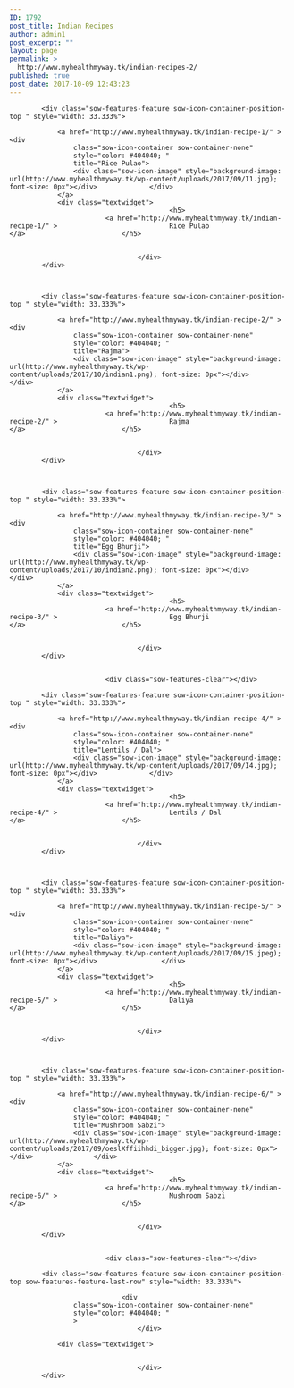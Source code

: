 ```yaml
---
ID: 1792
post_title: Indian Recipes
author: admin1
post_excerpt: ""
layout: page
permalink: >
  http://www.myhealthmyway.tk/indian-recipes-2/
published: true
post_date: 2017-10-09 12:43:23
---
```

<div id="pl-1792"  class="panel-layout" ><div id="pg-1792-0"  class="panel-grid panel-no-style" ><div id="pgc-1792-0-0"  class="panel-grid-cell"  data-weight="1" ><div id="panel-1792-0-0-0" class="so-panel widget widget_sow-features panel-first-child panel-last-child" data-index="0" data-style="{&quot;background_image_attachment&quot;:false,&quot;background_display&quot;:&quot;tile&quot;}" ><div class="so-widget-sow-features so-widget-sow-features-default-b364a49455bd">
<div class="sow-features-list sow-features-responsive">

			
			
			<div class="sow-features-feature sow-icon-container-position-top " style="width: 33.333%">

				<a href="http://www.myhealthmyway.tk/indian-recipe-1/" >				<div
					class="sow-icon-container sow-container-none"
                    style="color: #404040; "
					title="Rice Pulao">
					<div class="sow-icon-image" style="background-image: url(http://www.myhealthmyway.tk/wp-content/uploads/2017/09/I1.jpg); font-size: 0px"></div>				</div>
				</a>
				<div class="textwidget">
											<h5>
							<a href="http://www.myhealthmyway.tk/indian-recipe-1/" >							Rice Pulao							</a>						</h5>
					
					
									</div>
			</div>

		
			
			<div class="sow-features-feature sow-icon-container-position-top " style="width: 33.333%">

				<a href="http://www.myhealthmyway.tk/indian-recipe-2/" >				<div
					class="sow-icon-container sow-container-none"
                    style="color: #404040; "
					title="Rajma">
					<div class="sow-icon-image" style="background-image: url(http://www.myhealthmyway.tk/wp-content/uploads/2017/10/indian1.png); font-size: 0px"></div>				</div>
				</a>
				<div class="textwidget">
											<h5>
							<a href="http://www.myhealthmyway.tk/indian-recipe-2/" >							Rajma							</a>						</h5>
					
					
									</div>
			</div>

		
			
			<div class="sow-features-feature sow-icon-container-position-top " style="width: 33.333%">

				<a href="http://www.myhealthmyway.tk/indian-recipe-3/" >				<div
					class="sow-icon-container sow-container-none"
                    style="color: #404040; "
					title="Egg Bhurji">
					<div class="sow-icon-image" style="background-image: url(http://www.myhealthmyway.tk/wp-content/uploads/2017/10/indian2.png); font-size: 0px"></div>				</div>
				</a>
				<div class="textwidget">
											<h5>
							<a href="http://www.myhealthmyway.tk/indian-recipe-3/" >							Egg Bhurji							</a>						</h5>
					
					
									</div>
			</div>

		
							<div class="sow-features-clear"></div>
			
			<div class="sow-features-feature sow-icon-container-position-top " style="width: 33.333%">

				<a href="http://www.myhealthmyway.tk/indian-recipe-4/" >				<div
					class="sow-icon-container sow-container-none"
                    style="color: #404040; "
					title="Lentils / Dal">
					<div class="sow-icon-image" style="background-image: url(http://www.myhealthmyway.tk/wp-content/uploads/2017/09/I4.jpg); font-size: 0px"></div>				</div>
				</a>
				<div class="textwidget">
											<h5>
							<a href="http://www.myhealthmyway.tk/indian-recipe-4/" >							Lentils / Dal							</a>						</h5>
					
					
									</div>
			</div>

		
			
			<div class="sow-features-feature sow-icon-container-position-top " style="width: 33.333%">

				<a href="http://www.myhealthmyway.tk/indian-recipe-5/" >				<div
					class="sow-icon-container sow-container-none"
                    style="color: #404040; "
					title="Daliya">
					<div class="sow-icon-image" style="background-image: url(http://www.myhealthmyway.tk/wp-content/uploads/2017/09/I5.jpeg); font-size: 0px"></div>				</div>
				</a>
				<div class="textwidget">
											<h5>
							<a href="http://www.myhealthmyway.tk/indian-recipe-5/" >							Daliya							</a>						</h5>
					
					
									</div>
			</div>

		
			
			<div class="sow-features-feature sow-icon-container-position-top " style="width: 33.333%">

				<a href="http://www.myhealthmyway.tk/indian-recipe-6/" >				<div
					class="sow-icon-container sow-container-none"
                    style="color: #404040; "
					title="Mushroom Sabzi">
					<div class="sow-icon-image" style="background-image: url(http://www.myhealthmyway.tk/wp-content/uploads/2017/09/oeslXffiihhdi_bigger.jpg); font-size: 0px"></div>				</div>
				</a>
				<div class="textwidget">
											<h5>
							<a href="http://www.myhealthmyway.tk/indian-recipe-6/" >							Mushroom Sabzi							</a>						</h5>
					
					
									</div>
			</div>

		
							<div class="sow-features-clear"></div>
			
			<div class="sow-features-feature sow-icon-container-position-top sow-features-feature-last-row" style="width: 33.333%">

								<div
					class="sow-icon-container sow-container-none"
                    style="color: #404040; "
					>
									</div>
				
				<div class="textwidget">
					
					
									</div>
			</div>

			
</div>
</div></div></div></div></div>